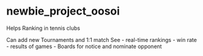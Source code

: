 # newbie_project_oosoi

Helps Ranking in tennis clubs

Can add new Tournaments and 1:1 match
See - real-time rankings
    - win rate
    - results of games
    - Boards for notice and nominate opponent
